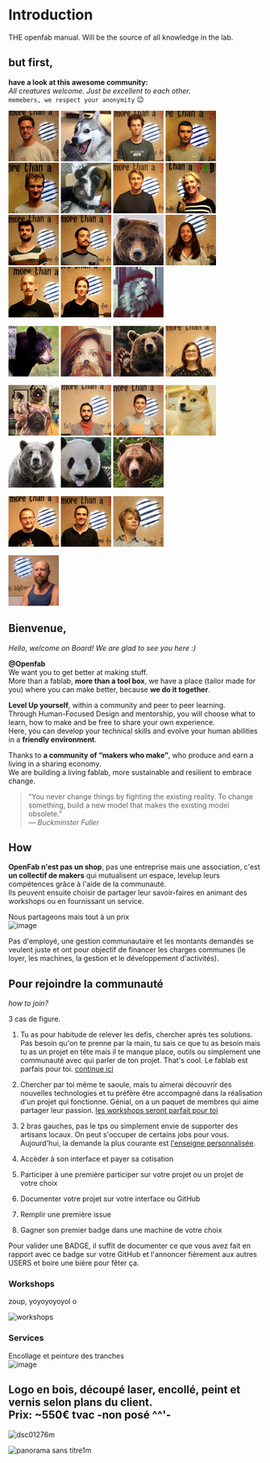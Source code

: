 # Introduction

THE openfab manual. Will be the source of all knowledge in the lab.

## but first,

**have a look at this awesome community:**  
_All creatures welcome. Just be excellent to each other._   
`memebers, we respect your anonymity` 😉

![](.gitbook/assets/lvl1.001.jpg) ![](.gitbook/assets/memebers_04.png) ![](.gitbook/assets/lvl1.002.jpg) ![](.gitbook/assets/lvl1.003.jpg) ![](.gitbook/assets/lvl1.004.jpg) ![](.gitbook/assets/memebers_01.png) ![](.gitbook/assets/lvl1.005.jpg) ![](.gitbook/assets/lvl1.006.jpg) ![](.gitbook/assets/lvl1.007.jpg) ![](.gitbook/assets/lvl1.008.jpg) ![](.gitbook/assets/memebers_03.png) ![](.gitbook/assets/lvl1.009.jpg) ![](.gitbook/assets/lvl1.010.jpg) ![](.gitbook/assets/lvl1.011.jpg) ![](.gitbook/assets/memebers_02.png)

![](.gitbook/assets/memebers_05.png) ![](.gitbook/assets/memebers_06.png) ![](.gitbook/assets/memebers_07.png) ![](.gitbook/assets/lvl3.003.jpg)

![](.gitbook/assets/memebers_08.png) ![](.gitbook/assets/lvl3.002.jpg) ![](.gitbook/assets/lvl3.001.jpg) ![](.gitbook/assets/memebers_09.png) ![](.gitbook/assets/memebers_10.png) ![](.gitbook/assets/memebers_11.png) ![](.gitbook/assets/memebers_12.png)

![](.gitbook/assets/lvl4.003.jpg) ![](.gitbook/assets/lvl4.002.jpg) ![](.gitbook/assets/lvl4.001.jpg)

![](.gitbook/assets/lvl5.jpg)  

## Bienvenue,

_Hello, welcome on Board! We are glad to see you here :\)_

**@Openfab**  
We want you to get better at making stuff.  
More than a fablab, **more than a tool box**, we have a place \(tailor made for you\) where you can make better, because **we do it together**.

**Level Up yourself**, within a community and peer to peer learning.  
Through Human-Focused Design and mentorship, you will choose what to learn, how to make and be free to share your own experience.  
Here, you can develop your technical skills and evolve your human abilities in a **friendly environment**.

Thanks to **a community of “makers who make”**, who produce and earn a living in a sharing economy.  
We are building a living fablab, more sustainable and resilient to embrace change.

> “You never change things by fighting the existing reality. To change something, build a new model that makes the existing model obsolete.”  
> — _Buckminster Fuller_

## How

**OpenFab n'est pas un shop**, pas une entreprise mais une association, c'est **un collectif de makers** qui mutualisent un espace, levelup leurs compétences grâce à l'aide de la communauté.  
Ils peuvent ensuite choisir de partager leur savoir-faires en animant des workshops ou en fournissant un service.  

Nous partageons mais tout à un prix  
![image](https://user-images.githubusercontent.com/12049360/50536443-01b0cb00-0b55-11e9-88f8-e00be3997ce7.png)

Pas d'employé, une gestion communautaire et les montants demandés se veulent juste et ont pour objectif de financer les charges communes (le loyer, les machines, la gestion et le développement d'activités).  

## Pour rejoindre la communauté

_how to join?_

3 cas de figure.  
1. Tu as pour habitude de relever les defis, chercher après tes solutions. Pas besoin qu'on te prenne par la main, tu sais ce que tu as besoin mais tu as un projet en tête mais il te manque place, outils ou simplement une communauté avec qui parler de ton projet. That's cool. Le fablab est parfais pour toi. [continue ici](community/fablab.md)
2. Chercher par toi même te saoule, mais tu aimerai découvrir des nouvelles technologies et tu préfère être accompagné dans la réalisation d'un projet qui fonctionne. Génial, on a un paquet de membres qui aime partager leur passion. [les workshops seront parfait pour toi](#Workshops)  
3. 2 bras gauches, pas le tps ou simplement envie de supporter des artisans locaux. On peut s'occuper de certains jobs pour vous.  
Aujourd'hui, la demande la plus courante est [l'enseigne personnalisée](#Services).

1. Accèder à son interface et payer sa cotisation
2. Participer à une première participer sur votre projet ou un projet de votre choix
3. Documenter votre projet sur votre interface ou GitHub
4. Remplir une première issue
5. Gagner son premier badge dans une machine de votre choix

Pour valider une BADGE, il suffit de documenter ce que vous avez fait en rapport avec ce badge sur votre GitHub et l'annoncer fièrement aux autres USERS et boire une bière pour fêter ça.


### Workshops

zoup, yoyoyoyoyol o

![workshops](https://macm.org/app/uploads/2017/05/MG_1543_%C2%A9SebastienRoy_dev-2-1.jpg)


### Services
Encollage et peinture des tranches  
![image](https://user-images.githubusercontent.com/12049360/46026179-ff207e80-c0ea-11e8-981a-0df6aa381075.png)

Logo en bois, découpé laser, encollé, peint et vernis selon plans du client.  
Prix: ~550€ tvac  **-non posé ^^'-**
---
![dsc01276m](https://user-images.githubusercontent.com/25099826/46594928-235e6100-cad6-11e8-9484-068f120e4176.jpg)

![panorama sans titre1m](https://user-images.githubusercontent.com/25099826/46594927-22c5ca80-cad6-11e8-8b4e-16bbb1f9c580.jpg)
